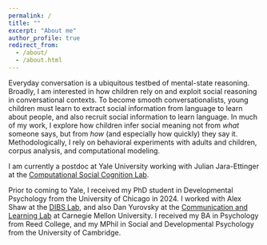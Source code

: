 ```yaml
---
permalink: /
title: ""
excerpt: "About me"
author_profile: true
redirect_from: 
  - /about/
  - /about.html
---
```


Everyday conversation is a ubiquitous testbed of mental-state reasoning. Broadly, I am interested in how children rely on and exploit social reasoning in conversational contexts. To become smooth conversationalists, young children must learn to extract social information from language to learn about people, and also recruit social information to learn language. In much of my work, I explore how children infer social meaning not from *what* someone says, but from *how* (and especially how quickly) they say it. Methodologically, I rely on behavioral experiments with adults and children, corpus analysis, and computational modeling.

I am currently a postdoc at Yale University working with Julian Jara-Ettinger at the [Computational Social Cognition Lab](https://compdevlab.yale.edu/).

Prior to coming to Yale, I received my PhD student in Developmental Psychology from the University of Chicago in 2024. I worked with Alex Shaw at the [DIBS Lab](https://www.dibslab.uchicago.edu/), and also Dan Yurovsky at the [Communication and Learning Lab](https://callab.uchicago.edu/) at Carnegie Mellon University. I received my BA in Psychology from Reed College, and my MPhil in Social and Developmental Psychology from the University of Cambridge. 

<!--- Prior to coming to the University of Chicago, I worked with [Claire Hughes](https://www.cfr.cam.ac.uk/directory/ClaireHughes) at the University of Cambridge and [Jennifer Henderlong Corpus](https://www.reed.edu/psychology/faculty/corpus.html) at Reed College. -->

<!--- Broadly, I am interested in the intersection between language and social cognition across development. My current work explores the language cues that children use to infer others' mental-states, as well as how children adapt their language to a listener's mental-state. Methodologically, I rely on behavioral experiments with adults and children, corpus analysis, and computational modeling. -->